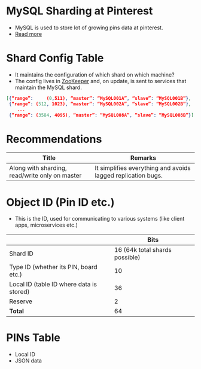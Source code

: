 # MySQL Sharding at Pinterest
- MySQL is used to store lot of growing pins data at pinterest.
- [Read more](https://medium.com/pinterest-engineering/sharding-pinterest-how-we-scaled-our-mysql-fleet-3f341e96ca6f)

# Shard Config Table
- It maintains the configuration of which shard on which machine?
- The config lives in [ZooKeeper](../../10_ClusterCoordinationServices/ApacheZookeeper.md) and, on update, is sent to services that maintain the MySQL shard.

````json
[{“range”:     (0,511), “master”: “MySQL001A”, “slave”: “MySQL001B”},
 {“range”: (512, 1023), “master”: “MySQL002A”, “slave”: “MySQL002B”},
    ...
 {“range”: (3584, 4095), “master”: “MySQL008A”, “slave”: “MySQL008B”}]
````

# Recommendations

| Title                                          | Remarks                                                      |
|------------------------------------------------|--------------------------------------------------------------|
| Along with sharding, read/write only on master | It simplifies everything and avoids lagged replication bugs. |

# Object ID (Pin ID etc.)
- This is the ID, used for communicating to various systems (like client apps, microservices etc.)

|                                          | Bits                           |
|------------------------------------------|--------------------------------|
| Shard ID                                 | 16 (64k total shards possible) |
| Type ID (whether its PIN, board etc.)    | 10                             |
| Local ID (table ID where data is stored) | 36                             |
| Reserve                                  | 2                              |
| **Total**                                | 64                             |

# PINs Table
- Local ID
- JSON data





